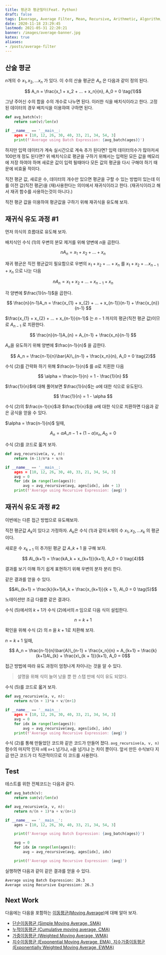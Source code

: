 ```yaml
---
title: 평균과 평균필터(Feat. Python)
draft: false
tags: [Average, Average Filter, Mean, Recursive, Arithmetic, Algorithm, Arithmetic Mean, Batch Expression, 배치식, Recursive Expression, 재귀식]
date: 2020-11-18 23:29:45
lastmod: 2021-05-31 22:20:21
banner: /images/average-banner.jpg
katex: true
aliases:
- /posts/average-filter
---
```


## 산술 평균

$n$개의 수 $x_1, x_2, ... x_n$ 가 있다. 이 수의 산술 평균은 $A_n$ 은 다음과 같이 정의 된다.  

$$ A_n = \frac{x_1 + x_2 + ... + x_n}{n}, A_0 = 0 \tag{1}$$

그냥 주어신 수의 합을 수의 개수로 나누면 된다. 이러한 식을 배치식이라고 한다. 고정된 데이터의 경우 배치식을 이용햐여 구하면 된다. 

```python
def avg_batch(v):
    return sum(v)/len(v)

if __name__ == '__main__:
    ages = [10, 12, 26, 30, 40, 33, 21, 34, 54, 3]
    print(f'Average using Batch Expression: {avg_batch(ages)}')
```

하지만 입력 데이터가 계속 실시간으로 계속 추가 된다면? 입력 데이터의수가 많아저셔 100만개 정도 된다면? 위 배치식으로 평균을 구하기 위해서는 입력된 모든 값을 메모리에 저장 하여야 하며 새로운 값이 입력 될때마다 모든 값의 평균을 다시 구해야 하기 때문에 비효율 적이다. 


직전 평균 값, 새로운 수, 데이터의 개수만 있으면 평균을 구할 수 있는 방법이 있는데 이를 이전 값(직전 평균)을 (재)사용한다는 의미에서 재귀식이라고 한다. (재귀식이라고 해서 재귀 함수를 사용하는것이 아니다.)


직전 평균 값을 이용하여 평균값을 구하기 위해 재귀식을 유도해 보자.

## 재귀식 유도 과정 #1
먼저 의식의 흐름대로 유도해 보자.

배치식인 수식 $(1)$의 우변의 분모 제거를 위해 양변에 $n$을 곱한다. 

$$ nA_n = x_1 + x_2 + ... + x_n $$

재귀 평균은 직전 평균값이 필요함으로 우변의 $x_1 + x_2 + ... + x_n$ 를 $x_1 + x_2 + ... x_{n-1} + x_n$ 으로 나눈 다음 

$$ nA_n = x_1 + x_2 + ... + x_{n-1} + x_n $$

각 양변에 $\frac{1}{n-1}$을 곱한다. 

$$ \frac{n}{n-1}A_n = \frac{x_{1} + x_{2} + ... + x_{n-1}}{n-1} + \frac{x_{n}}{n-1} $$


$\frac{x_{1} + x_{2} + ... + x_{n-1}}{n-1}$ 는 $n-1$ 까지의 평균(직전 평균 값)이므로 $A_{n-1}$ 로 치환한다. 


$$ \frac{n}{n-1}A_{n} = A_{n-1} + \frac{x_n}{n-1} $$

$A_n$을 유도하기 위해 양변에 $\frac{n-1}{n}$ 을 곱한다.

$$ A_n =  \frac{n-1}{n}\bar{A}\_{n-1} + \frac{x_n}{n}, A_0 = 0 \tag{2}$$

수식 $(2)$를 간략화 하기 위해 $\frac{n-1}{n}$ 를 $\alpha$로 치횐한 다음 

$$ \alpha = \frac{n-1}{n} = 1 - \frac{1}{n} $$

$\frac{1}{n}$에 대해 풀어보면 $\frac{1}{n}$는 $\alpha$에 대한 식으로 유도된다. 

$$ \frac{1}{n} = 1 - \alpha $$

수식 $(2)$의 $\frac{n-1}{n}$과 $\frac{1}{n}$을 $\alpha$에 대한 식으로 치환하면 다음과 같은 공식을 얻을 수 있다. 

$\alpha = \frac{n-1}{n}$ 일때,

$$ A_{n} = \alpha A\_{n-1} + {(1 - \alpha)x_n}, A_0 = 0 \tag{3}$$


수식 $(2)$를 코드로 옯겨 보자.

```python
def avg_recursive(a, v, n):
    return (n-1)/n*a + v/n

if __name__ == '__main__:
    ages = [10, 12, 26, 30, 40, 33, 21, 34, 54, 3]
    avg = 0
    for idx in range(len(ages)):
        avg = avg_recursive(avg, ages[idx], idx + 1)
    print(f'Average using Recursive Expression: {avg}')
```


## 재귀식 유도 과정 #2
이번에는 다른 접근 방법으로 유도해보자.

직전 평균값 $A_k$이 있다고 가정하자. $A_k$은 수식 $(1)$과 같이 $k$개의 수 $x_1, x_2, ... x_k$ 의  평균이다.

새로운 수 $x_{k+1}$ 이 추가된 평균 값 $A\_{k+1}$ 을 구해 보자. 

$$ A\_{k+1} = \frac{kA_k + x_{k+1}}{k+1}, A_0 = 0 \tag{4}$$ 

결과를 보기 이해 하기 쉽게 표현하기 위해 우변의 분자 분리 한다. 

같은 결과를 얻을 수 있다. 

$$A\_{k+1} = \frac{k}{k+1}A_k + \frac{x_{k+1}}{k + 1}, A\_0 = 0 \tag{5}$$


노테이션만 조금 다를뿐 같은 결과다.


수식 $(5)$에서의 $k+1$가  수식 $(2)$에서의 $n$ 임으로 다음 식이 설립한다.

$$ n = k + 1 $$

확인을 위해 수식 $(2)$ 의 $n$ 을 $k+1$로 치환해 보자.

$n = k + 1$ 일때, 

$$ A_n =  \frac{n-1}{n}\bar{A}\_{n-1} + \frac{x_n}{n} = A_{k+1} =  \frac{k}{k+1}A\_{k} + \frac{x\_{k + 1}}{k+1}, A_0 = 0$$


접근 방법에 따라 유도 과정이 엄청나게 차이나는 것을 알 수 있다.

> 설명을 위해 식이 늘어 났을 뿐 한 스탭 만에 식이 유도 되었다. 


수식 $(5)$를 코드로 옯겨 보자.

```python
def avg_recursive(a, v, n):
    return n/(n + 1)*a + v/(n+1)

if __name__ == '__main__:
    ages = [10, 12, 26, 30, 40, 33, 21, 34, 54, 3]
    avg = 0
    for idx in range(len(ages)):
        avg = avg_recursive(avg, ages[idx], idx)
    print(f'Average using Recursive Expression: {avg}')
```

수식 $(2)$를 통해 만들었던 코드와 같은 코드가 만들어 졌다. `avg_recursive(a, v, n)` 함수의 마지막 인자 `n`에  `n+1` 넘기냐, `n`을 넘기냐 는 차이 뿐이다.  앞서 만든 수식보다 지금 만근 코드가 더 직관적이므로 이 코드를 사용한다.


## Test

테스트를 위한 전체코드는 다음과 같다. 


```python
def avg_batch(v):
    return sum(v)/len(v)

def avg_recursive(a, v, n):
    return n/(n + 1)*a + v/(n+1)

if __name__ == '__main__':
    ages = [10, 12, 26, 30, 40, 33, 21, 34, 54, 3]

    print(f'Average using Batch Expression: {avg_batch(ages)}')

    avg = 0
    for idx in range(len(ages)):
        avg = avg_recursive(avg, ages[idx], idx)

    print(f'Average using Recursive Expression: {avg}')
```


실행하면 다음과 같이 같은 결과를 얻을 수 있다. 

```bash
Average using Batch Expression: 26.3
Average using Recursive Expression: 26.3
```

## Next Work

다음에는 다음을 포함하는 [이동평균(Moving Average)](/posts/about-moving-average)에 대해 알아 보자. 

* [단순이동평균 (Simple Moving Average, SMA)](/posts/about-moving-average#단순이동평균)
* [누적이동평균 (Cumulative moving average, CMA)](/posts/about-moving-average#누적이동평균)
* [가중이동평균 (Weighted Moving Average, WMA)](/posts/about-moving-average#가중이동평균)
* [지수이동평균 (Exponential Moving Average, EMA), 지수가중이동평균(Exponentially Weighted Moving Average, EWMA)](/posts/about-moving-average#지수이동평균)